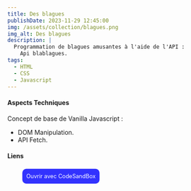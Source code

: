 ```yaml
---
title: Des blagues
publishDate: 2023-11-29 12:45:00
img: /assets/collection/blagues.png
img_alt: Des blagues
description: |
  Programmation de blagues amusantes à l'aide de l'API : 
    Api blablagues.
tags:
  - HTML
  - CSS
  - Javascript
---
```


#### Aspects Techniques

Concept de base de Vanilla Javascript :

- DOM Manipulation.
- API Fetch.

#### Liens

<ul class="liens__list" > 
<li class="liens__item"> <a href="https://codesandbox.io/p/sandbox/blablague-forked-d7qsmv?file=%2Fsrc%2Fstyles.css%3A13%2C7" target="_blank" class="liens__link" > Ouvrir avec CodeSandBox </a> </li>
</ul>

  <style>
    .liens__list {
      display:flex; justify-content: left; align-items: center;
      list-style: none; gap: 20px;  

    }
    
    .liens__link {
      display: block;
       background: rgba(0, 0, 255, 0.8);
      color: white;
      padding: 10px;
      border-radius: 10px;
      text-decoration: none;
      transform: scale(.9);
      transition: all .2s;
    }
    .liens__link:hover {
      background: rgb(61, 4, 249);
      transform: translateY(3px) scale(1);
      color: black;
      
    }

  </style>
